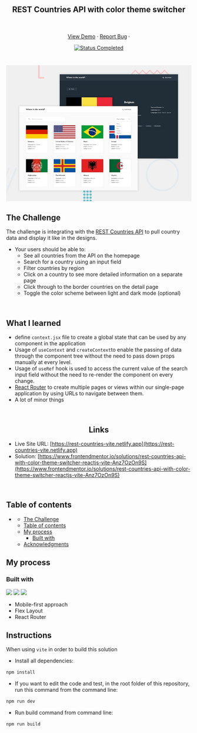<div id="top"></div>

<div align="center">
  <h2 align="center">REST Countries API with color theme switcher</h2>
  <p align="center">
    <br />
    <br />
    <a href="https://rest-countries-vite.netlify.app" target="_blank">View Demo</a>
    ·
    <a href="https://github.com/mahdipratama/REST-countries" target="_blank">Report Bug</a>
    ·
  </p>
</div>

<!-- Bagdes -->
<div align="center">
  <!-- Profile -->

  <!-- Status -->
  <a href="#">
    <img src="https://img.shields.io/badge/Status-Completed-brightgreen?style=for-the-badge" alt="Status Completed">
  </a>

</div>

#

<div align="center">

![](./src/assets/desktop-preview.jpg)

</div>

## The Challenge

The challenge is integrating with the <a href='https://restcountries.com/' target=_blank>REST Countries API</a> to pull country data and display it like in the designs.

- Your users should be able to:
  - See all countries from the API on the homepage
  - Search for a country using an input field
  - Filter countries by region
  - Click on a country to see more detailed information on a separate page
  - Click through to the border countries on the detail page
  - Toggle the color scheme between light and dark mode (optional)

<br>

## **What I learned**

* define `context.jsx` file to create a global state that can be used by any component in the application
* Usage of `useContext` and `createContext`to enable the passing of data through the component tree without the need to pass down props manually at every level.
* Usage of `useRef` hook is used to access the current value of the search input field without the need to re-render the component on every change.
* <a href="https://reactrouter.com/en/main" target="_blank">React Router</a> to create multiple pages or views within our single-page application by using URLs to navigate between them.
* A lot of minor things

<br>

<h2 align="center">Links</h2>

- Live Site URL: [https://rest-countries-vite.netlify.app](https://rest-countries-vite.netlify.app)
- Solution: [https://www.frontendmentor.io/solutions/rest-countries-api-with-color-theme-switcher-reactjs-vite-Anz7OzOn9S](https://www.frontendmentor.io/solutions/rest-countries-api-with-color-theme-switcher-reactjs-vite-Anz7OzOn9S)

<br>

## Table of contents

- [](#)
  - [The Challenge](#the-challenge)
  - [Table of contents](#table-of-contents)
  - [My process](#my-process)
    - [Built with](#built-with)
  - [Acknowledgments](#acknowledgments)

## My process

### Built with
<!-- Bagdes -->

![](https://img.shields.io/badge/-React.Js-61DAFB?logo=react&logoColor=white&style=for-the-badge)
![](https://img.shields.io/badge/CSS3-1572B6?style=for-the-badge&logo=css3&logoColor=white)
![](https://img.shields.io/badge/ReactRouter-CA4245?style=for-the-badge&logo=reactrouter&logoColor=white)

- Mobile-first approach
- Flex Layout
- React Router

## Instructions

When using `vite` in order to build this solution

- Install all dependencies:

```bash
npm install
```

- If you want to edit the code and test, in the root folder of this repository, run this command from the command line:

```bash
npm run dev
```


- Run build command from command line:

```bash
npm run build
```
